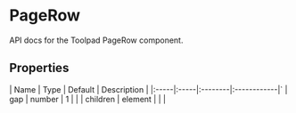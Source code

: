 <!-- This file has been auto-generated. Do not modify manually. -->

# PageRow

<p class="description">API docs for the Toolpad PageRow component.</p>



## Properties

| Name | Type | Default | Description |
|:-----|:-----|:--------|:------------|`
| gap | number | 1 |  |
| children | element |  |  |